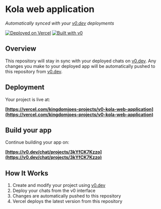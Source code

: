 # Kola web application

*Automatically synced with your [v0.dev](https://v0.dev) deployments*

[![Deployed on Vercel](https://img.shields.io/badge/Deployed%20on-Vercel-black?style=for-the-badge&logo=vercel)](https://vercel.com/kingdomjoes-projects/v0-kola-web-application)
[![Built with v0](https://img.shields.io/badge/Built%20with-v0.dev-black?style=for-the-badge)](https://v0.dev/chat/projects/3kYfCK7Kzzo)

## Overview

This repository will stay in sync with your deployed chats on [v0.dev](https://v0.dev).
Any changes you make to your deployed app will be automatically pushed to this repository from [v0.dev](https://v0.dev).

## Deployment

Your project is live at:

**[https://vercel.com/kingdomjoes-projects/v0-kola-web-application](https://vercel.com/kingdomjoes-projects/v0-kola-web-application)**

## Build your app

Continue building your app on:

**[https://v0.dev/chat/projects/3kYfCK7Kzzo](https://v0.dev/chat/projects/3kYfCK7Kzzo)**

## How It Works

1. Create and modify your project using [v0.dev](https://v0.dev)
2. Deploy your chats from the v0 interface
3. Changes are automatically pushed to this repository
4. Vercel deploys the latest version from this repository
